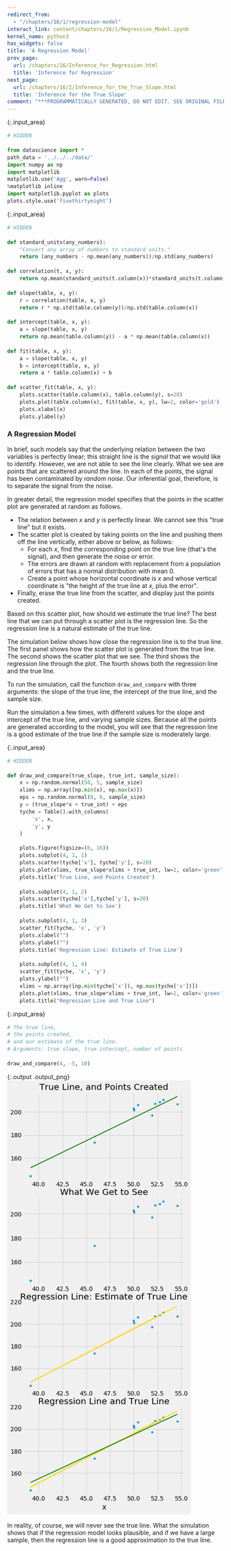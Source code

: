 ```yaml
---
redirect_from:
  - "/chapters/16/1/regression-model"
interact_link: content/chapters/16/1/Regression_Model.ipynb
kernel_name: python3
has_widgets: false
title: 'A Regression Model'
prev_page:
  url: /chapters/16/Inference_for_Regression.html
  title: 'Inference for Regression'
next_page:
  url: /chapters/16/2/Inference_for_the_True_Slope.html
  title: 'Inference for the True Slope'
comment: "***PROGRAMMATICALLY GENERATED, DO NOT EDIT. SEE ORIGINAL FILES IN /content***"
---
```

{:.input_area}
```python
# HIDDEN

from datascience import *
path_data = '../../../data/'
import numpy as np
import matplotlib
matplotlib.use('Agg', warn=False)
%matplotlib inline
import matplotlib.pyplot as plots
plots.style.use('fivethirtyeight')
```




{:.input_area}
```python
# HIDDEN

def standard_units(any_numbers):
    "Convert any array of numbers to standard units."
    return (any_numbers - np.mean(any_numbers))/np.std(any_numbers)  

def correlation(t, x, y):
    return np.mean(standard_units(t.column(x))*standard_units(t.column(y)))

def slope(table, x, y):
    r = correlation(table, x, y)
    return r * np.std(table.column(y))/np.std(table.column(x))

def intercept(table, x, y):
    a = slope(table, x, y)
    return np.mean(table.column(y)) - a * np.mean(table.column(x))

def fit(table, x, y):
    a = slope(table, x, y)
    b = intercept(table, x, y)
    return a * table.column(x) + b

def scatter_fit(table, x, y):
    plots.scatter(table.column(x), table.column(y), s=20)
    plots.plot(table.column(x), fit(table, x, y), lw=2, color='gold')
    plots.xlabel(x)
    plots.ylabel(y)
```


### A Regression Model

In brief, such models say that the underlying relation between the two variables is perfectly linear; this straight line is the *signal* that we would like to identify. However, we are not able to see the line clearly. What we see are points that are scattered around the line. In each of the points, the signal has been contaminated by *random noise*. Our inferential goal, therefore, is to separate the signal from the noise.

In greater detail, the regression model specifies that the points in the scatter plot are generated at random as follows.

- The relation between $x$ and $y$ is perfectly linear. We cannot see this "true line" but it exists.
- The scatter plot is created by taking points on the line and pushing them off the line vertically, either above or below, as follows:
    - For each $x$, find the corresponding point on the true line (that's the signal), and then generate the noise or error.
    - The errors are drawn at random with replacement from a population of errors that has a normal distribution with mean 0.
    - Create a point whose horizontal coordinate is $x$ and whose vertical coordinate is "the height of the true line at $x$, plus the error".
- Finally, erase the true line from the scatter, and display just the points created.

Based on this scatter plot, how should we estimate the true line? The best line that we can put through a scatter plot is the regression line. So the regression line is a natural estimate of the true line. 

The simulation below shows how close the regression line is to the true line. The first panel shows how the scatter plot is generated from the true line. The second shows the scatter plot that we see. The third shows the regression line through the plot. The fourth shows both the regression line and the true line.

To run the simulation, call the function `draw_and_compare` with three arguments: the slope of the true line, the intercept of the true line, and the sample size.

Run the simulation a few times, with different values for the slope and intercept of the true line, and varying sample sizes. Because all the points are generated according to the model, you will see that the regression line is a good estimate of the true line if the sample size is moderately large.



{:.input_area}
```python
# HIDDEN

def draw_and_compare(true_slope, true_int, sample_size):
    x = np.random.normal(50, 5, sample_size)
    xlims = np.array([np.min(x), np.max(x)])
    eps = np.random.normal(0, 6, sample_size)
    y = (true_slope*x + true_int) + eps
    tyche = Table().with_columns(
        'x', x,
        'y', y
    )

    plots.figure(figsize=(6, 16))
    plots.subplot(4, 1, 1)
    plots.scatter(tyche['x'], tyche['y'], s=20)
    plots.plot(xlims, true_slope*xlims + true_int, lw=2, color='green')
    plots.title('True Line, and Points Created')

    plots.subplot(4, 1, 2)
    plots.scatter(tyche['x'],tyche['y'], s=20)
    plots.title('What We Get to See')

    plots.subplot(4, 1, 3)
    scatter_fit(tyche, 'x', 'y')
    plots.xlabel("")
    plots.ylabel("")
    plots.title('Regression Line: Estimate of True Line')

    plots.subplot(4, 1, 4)
    scatter_fit(tyche, 'x', 'y')
    plots.ylabel("")
    xlims = np.array([np.min(tyche['x']), np.max(tyche['x'])])
    plots.plot(xlims, true_slope*xlims + true_int, lw=2, color='green')
    plots.title("Regression Line and True Line")
```




{:.input_area}
```python
# The true line,
# the points created,
# and our estimate of the true line.
# Arguments: true slope, true intercept, number of points

draw_and_compare(4, -5, 10)
```



{:.output .output_png}
![png](../../../images/chapters/16/1/Regression_Model_5_0.png)



In reality, of course, we will never see the true line. What the simulation shows that if the regression model looks plausible, and if we have a large sample, then the regression line is a good approximation to the true line.
